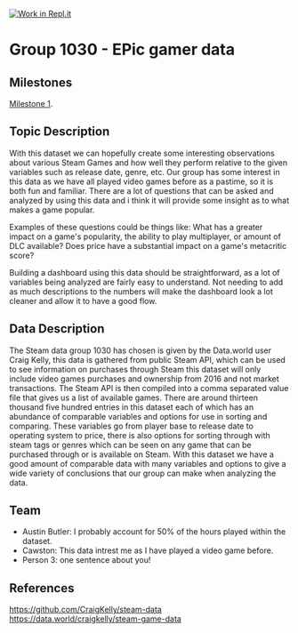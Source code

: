 [![Work in Repl.it](https://classroom.github.com/assets/work-in-replit-14baed9a392b3a25080506f3b7b6d57f295ec2978f6f33ec97e36a161684cbe9.svg)](https://classroom.github.com/online_ide?assignment_repo_id=366928&assignment_repo_type=GroupAssignmentRepo)
# Group 1030 - EPic gamer data 

## Milestones

[Milestone 1](https://firas.moosvi.com/courses/data301/project/milestone01.html).

## Topic Description

  With this dataset we can hopefully create some interesting observations about various Steam Games and how well they perform relative to the given variables such as release date, genre, etc. Our group has some interest in this data as we have all played video games before as a pastime, so it is both fun and familiar. There are a lot of questions that can be asked and analyzed by using this data and i think it will provide some insight as to what makes a game popular. 

  Examples of these questions could be things like: 
  What has a greater impact on a game's popularity, the ability to play multiplayer, or amount of DLC available? 
  Does price have a substantial impact on a game's metacritic score?

  Building a dashboard using this data should be straightforward, as a lot of variables being analyzed are fairly easy to understand. Not needing to add as much descriptions to the numbers will make the dashboard look a lot cleaner and allow it to have a good flow.

## Data Description 

  The Steam data group 1030 has chosen is given by the Data.world user Craig Kelly, this data is gathered from public Steam API, which can be used to see information on purchases through Steam this dataset will only include video games purchases and ownership from 2016 and not market transactions. The Steam API is then compiled into a comma separated value file that gives us a list of available games. There are around thirteen thousand five hundred entries in this dataset each of which has an abundance of comparable variables and options for use in sorting and comparing. These variables go from player base to release date to operating system to price, there is also options for sorting through with steam tags or genres which can be seen on any game that can be purchased through or is available on Steam. With this dataset we have a good amount of comparable data with many variables and options to give a wide variety of conclusions that our group can make when analyzing the data. 
## Team

  - Austin Butler: I probably account for 50% of the hours played within the dataset.
  - Cawston: This data intrest me as I have played a video game before.
  - Person 3: one sentence about you!

## References

  https://github.com/CraigKelly/steam-data  
  https://data.world/craigkelly/steam-game-data
